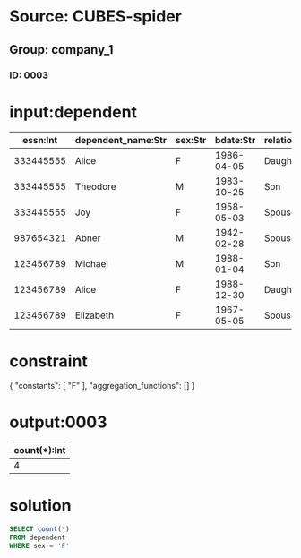 # Source: CUBES-spider
## Group: company_1
### ID: 0003

# input:dependent

| essn:Int | dependent_name:Str | sex:Str | bdate:Str | relationship:Str |
|---|---|---|---|---|
| 333445555 | Alice | F | 1986-04-05 | Daughter |
| 333445555 | Theodore | M | 1983-10-25 | Son |
| 333445555 | Joy | F | 1958-05-03 | Spouse |
| 987654321 | Abner | M | 1942-02-28 | Spouse |
| 123456789 | Michael | M | 1988-01-04 | Son |
| 123456789 | Alice | F | 1988-12-30 | Daughter |
| 123456789 | Elizabeth | F | 1967-05-05 | Spouse |

# constraint

{
  "constants": [
    "F"
  ],
  "aggregation_functions": []
}

# output:0003

| count(*):Int |
|---|
| 4 |

# solution

```sql
SELECT count(*)
FROM dependent
WHERE sex = 'F'
```
